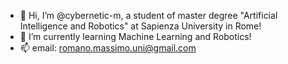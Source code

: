 - 👋 Hi, I’m @cybernetic-m, a student of master degree "Artificial Intelligence and Robotics" at Sapienza University in Rome!
- 🌱 I’m currently learning Machine Learning and Robotics! 
- 📫 email: romano.massimo.uni@gmail.com

